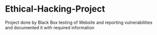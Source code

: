 # Ethical-Hacking-Project
Project done by Black Box testing of Website and reporting vulnerabilities and documented it with required information

